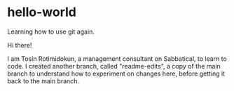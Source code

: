 # hello-world
Learning how to use git again.

Hi there!

I am Tosin Rotimidokun, a management consultant on Sabbatical, to learn to code.
I created another branch, called "readme-edits", a copy of the main branch to understand how to experiment on changes here, before getting it back to the main branch.
